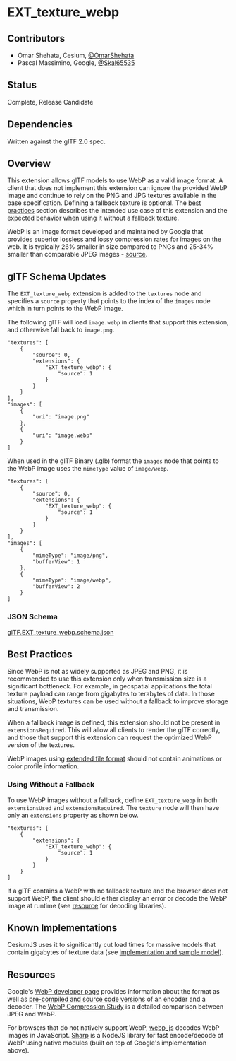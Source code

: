 # EXT_texture_webp

## Contributors

* Omar Shehata, Cesium, [@OmarShehata](https://github.com/OmarShehata)
* Pascal Massimino, Google, [@Skal65535](https://github.com/skal65535)

## Status

Complete, Release Candidate

## Dependencies

Written against the glTF 2.0 spec.

## Overview

This extension allows glTF models to use WebP as a valid image format. A client that does not implement this extension can ignore the provided WebP image and continue to rely on the PNG and JPG textures available in the base specification. Defining a fallback texture is optional. The [best practices](#best-practices) section describes the intended use case of this extension and the expected behavior when using it without a fallback texture.

WebP is an image format developed and maintained by Google that provides superior lossless and lossy compression rates for images on the web. It is typically 26% smaller in size compared to PNGs and 25-34% smaller than comparable JPEG images - [source](https://developers.google.com/speed/webp/).  

## glTF Schema Updates

The `EXT_texture_webp` extension is added to the `textures` node and specifies a `source` property that points to the index of the `images` node which in turn points to the WebP image.

The following glTF will load `image.webp` in clients that support this extension, and otherwise fall back to `image.png`.

```
"textures": [
    {
        "source": 0,
        "extensions": {
            "EXT_texture_webp": {
                "source": 1
            }
        }
    }
],
"images": [
    {
        "uri": "image.png"
    },
    {
        "uri": "image.webp"
    }
]
```

When used in the glTF Binary (.glb) format the `images` node that points to the WebP image uses the `mimeType` value of `image/webp`. 

```
"textures": [
    {
        "source": 0,
        "extensions": {
            "EXT_texture_webp": {
                "source": 1
            }
        }
    }
],
"images": [
    {
        "mimeType": "image/png",
        "bufferView": 1
    },
    {
        "mimeType": "image/webp",
        "bufferView": 2
    }
]
```

### JSON Schema

[glTF.EXT_texture_webp.schema.json](schema/glTF.EXT_texture_webp.schema.json)

## Best Practices

Since WebP is not as widely supported as JPEG and PNG, it is recommended to use this extension only when transmission size is a significant bottleneck. For example, in geospatial applications the total texture payload can range from gigabytes to terabytes of data. In those situations, WebP textures can be used without a fallback to improve storage and transmission.

When a fallback image is defined, this extension should not be present in `extensionsRequired`. This will allow all clients to render the glTF correctly, and those that support this extension can request the optimized WebP version of the textures.

WebP images using [extended file format](https://developers.google.com/speed/webp/docs/riff_container#extended_file_format) should not contain animations or color profile information.

### Using Without a Fallback

To use WebP images without a fallback, define `EXT_texture_webp` in both `extensionsUsed` and `extensionsRequired`. The `texture` node will then have only an `extensions` property as shown below.

```
"textures": [
    {
        "extensions": {
            "EXT_texture_webp": {
                "source": 1
            }
        }
    }
]
```

If a glTF contains a WebP with no fallback texture and the browser does not support WebP, the client should either display an error or decode the WebP image at runtime (see [resource](#resources) for decoding libraries).

## Known Implementations

CesiumJS uses it to significantly cut load times for massive models that contain gigabytes of texture data (see [implementation and sample model](https://github.com/AnalyticalGraphicsInc/cesium/pull/7486)). 

## Resources

Google's [WebP developer page](https://developers.google.com/speed/webp/) provides information about the format as well as [pre-compiled and source code versions](https://developers.google.com/speed/webp/download) of an encoder and a decoder. The [WebP Compression Study](https://developers.google.com/speed/webp/docs/webp_study) is a detailed comparison between JPEG and WebP.

For browsers that do not natively support WebP, [webp_js](https://chromium.googlesource.com/webm/libwebp/+/HEAD/webp_js/README.md) decodes WebP images in JavaScript. [Sharp](http://sharp.pixelplumbing.com/en/stable/) is a NodeJS library for fast encode/decode of WebP using native modules (built on top of Google's implementation above).
